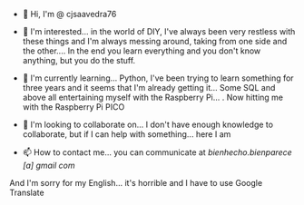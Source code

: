 - 👋 Hi, I'm @ cjsaavedra76

- 👀 I'm interested... in the world of DIY, I've always been very restless with these things and I'm always messing around, taking from one side and the other.... In the end you learn everything and you don't know anything, but you do the stuff.

- 🌱 I'm currently learning... Python, I've been trying to learn something for three years and it seems that I'm already getting it... Some SQL and above all entertaining myself with the Raspberry Pi... . Now hitting me with the Raspberry Pi PICO

- 💞️ I'm looking to collaborate on... I don't have enough knowledge to collaborate, but if I can help with something... here I am

- 📫 How to contact me... you can communicate at *bienhecho.bienparece [a] gmail com*

And I'm sorry for my English... it's horrible and I have to use Google Translate

<!---
cjsaavedra76/cjsaavedra76 is a ✨ special ✨ repository because its `README.md` (this file) appears on your GitHub profile.
You can click the Preview link to take a look at your changes.
--->
